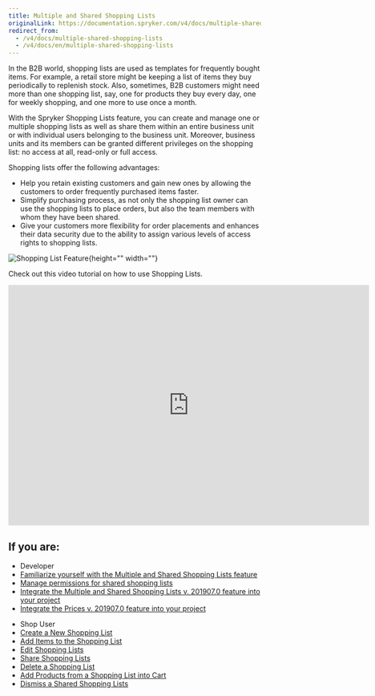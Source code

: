 ```yaml
---
title: Multiple and Shared Shopping Lists
originalLink: https://documentation.spryker.com/v4/docs/multiple-shared-shopping-lists
redirect_from:
  - /v4/docs/multiple-shared-shopping-lists
  - /v4/docs/en/multiple-shared-shopping-lists
---
```


In the B2B world, shopping lists are used as templates for frequently bought items. For example, a retail store might be keeping a list of items they buy periodically to replenish stock. Also, sometimes, B2B customers might need more than one shopping list, say, one for products they buy every day, one for weekly shopping, and one more to use once a month.

With the Spryker Shopping Lists feature, you can create and manage one or multiple shopping lists as well as share them within an entire business unit or with individual users belonging to the business unit. Moreover, business units and its members can be granted different privileges on the shopping list: no access at all, read-only or full access.

Shopping lists offer the following advantages:

* Help you retain existing customers and gain new ones by allowing the customers to order frequently purchased items faster. 
* Simplify purchasing process, as not only the shopping list owner can use the shopping lists to place orders, but also the team members with whom they have been shared. 
* Give your customers more flexibility for order placements and enhances their data security due to the ability to assign various levels of access rights to shopping lists.

![Shopping List Feature](https://spryker.s3.eu-central-1.amazonaws.com/docs/Features/Shopping+List/Multiple+and+Shared+Shopping+Lists/shopping-lists-multiple.png){height="" width=""}

Check out this video tutorial on how to use Shopping Lists.
<iframe src="https://fast.wistia.net/embed/iframe/zk32pr3lgt" title="How to use Shopping Lists in Spryker" allowtransparency="true" frameborder="0" scrolling="no" class="wistia_embed" name="wistia_embed" allowfullscreen="0" mozallowfullscreen="0" webkitallowfullscreen="0" oallowfullscreen="0" msallowfullscreen="0" width="720" height="480"></iframe>

## If you are:

<div class="mr-container">
    <div class="mr-list-container">
        <!-- col1 -->
        <div class="mr-col">
            <ul class="mr-list mr-list-green">
                <li class="mr-title">Developer</li>
                <li><a href="https://documentation.spryker.com/v4/docs/multiple-shared-shopping-lists-overview-201907" class="mr-link">Familiarize yourself with the Multiple and Shared Shopping Lists feature</a></li>
                <li><a href="https://documentation.spryker.com/v4/docs/multiple-shared-shopping-lists-overview-201907#permissions-management-for-shared-shopping-lists" class="mr-link">Manage permissions for shared shopping lists</a></li>
                <!-- <li><a href="https://documentation.spryker.com/v4/docs/db-schema-customer-lists#shopping-list" class="mr-link">Learn about Shopping Lists database schema</a></li> -->
                 <li><a href="https://documentation.spryker.com/v4/docs/shopping-lists-feature-integration-201907" class="mr-link">Integrate the Multiple and Shared Shopping Lists v. 201907.0 feature into your project</a></li>
                 <li><a href="https://documentation.spryker.com/v4/docs/prices-feature-integration-201907" class="mr-link">Integrate the Prices v. 201907.0 feature into your project</a></li>
            </ul>
        </div>
         <!-- col3 -->
        <div class="mr-col">
            <ul class="mr-list mr-list-red">
                <li class="mr-title">Shop User</li>
                <li><a href="https://documentation.spryker.com/v4/docs/shopping-lists-shop-guide#creating-a-new-shopping-list" class="mr-link">Create a New Shopping List</a></li>
                <li><a href="https://documentation.spryker.com/v4/docs/shopping-lists-shop-guide#adding-items-to-the-shopping-list" class="mr-link">Add Items to the Shopping List</a></li>
                <li><a href="https://documentation.spryker.com/v4/docs/shopping-lists-shop-guide#editing-shopping-lists" class="mr-link">Edit Shopping Lists</a></li>
                <li><a href="https://documentation.spryker.com/v4/docs/shopping-lists-shop-guide#sharing-shopping-lists" class="mr-link">Share Shopping Lists</a></li>
                <li><a href="https://documentation.spryker.com/v4/docs/shopping-lists-shop-guide#deleting-a-shopping-list" class="mr-link">Delete a Shopping List</a></li>
                   <li><a href="https://documentation.spryker.com/v4/docs/shopping-lists-shop-guide#adding-products-from-a-shopping-list-into-cart" class="mr-link">Add Products from a Shopping List into Cart</a></li>
                   <li><a href="https://documentation.spryker.com/v4/docs/shopping-lists-shop-guide#dismissing-shared-shopping-lists" class="mr-link">Dismiss a Shared Shopping Lists</a></li>
            </ul>
        </div>
    </div>
</div>

